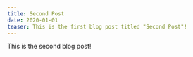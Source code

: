 ```yaml
---
title: Second Post
date: 2020-01-01
teaser: This is the first blog post titled "Second Post"!
---
```


This is the second blog post!